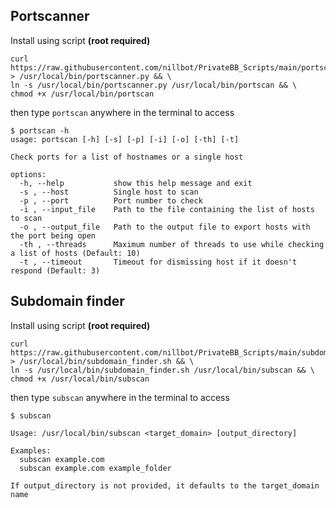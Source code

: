## Portscanner

Install using script __(root required)__

```
curl https://raw.githubusercontent.com/nillbot/PrivateBB_Scripts/main/portscanner.py > /usr/local/bin/portscanner.py && \
ln -s /usr/local/bin/portscanner.py /usr/local/bin/portscan && \
chmod +x /usr/local/bin/portscan
```

then type `portscan` anywhere in the terminal to access

```
$ portscan -h
usage: portscan [-h] [-s] [-p] [-i] [-o] [-th] [-t]

Check ports for a list of hostnames or a single host

options:
  -h, --help           show this help message and exit
  -s , --host          Single host to scan
  -p , --port          Port number to check
  -i , --input_file    Path to the file containing the list of hosts to scan
  -o , --output_file   Path to the output file to export hosts with the port being open
  -th , --threads      Maximum number of threads to use while checking a list of hosts (Default: 10)
  -t , --timeout       Timeout for dismissing host if it doesn't respond (Default: 3)
```
## Subdomain finder

Install using script __(root required)__

```
curl https://raw.githubusercontent.com/nillbot/PrivateBB_Scripts/main/subdomain_finder.sh > /usr/local/bin/subdomain_finder.sh && \
ln -s /usr/local/bin/subdomain_finder.sh /usr/local/bin/subscan && \
chmod +x /usr/local/bin/subscan
```

then type `subscan` anywhere in the terminal to access
```
$ subscan

Usage: /usr/local/bin/subscan <target_domain> [output_directory]

Examples:
  subscan example.com
  subscan example.com example_folder

If output_directory is not provided, it defaults to the target_domain name
```
